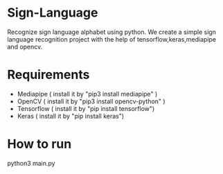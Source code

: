 # Sign-Language
Recognize sign language alphabet using python. We create a simple sign language recognition project 
with the help of tensorflow,keras,mediapipe and opencv.

# Requirements
  * Mediapipe ( install it by "pip3 install mediapipe" )
  * OpenCV ( install it by "pip3 install opencv-python" )
  * Tensorflow (  install it by "pip install tensorflow")
  * Keras ( install it by "pip install keras")
  
# How to run 

python3 main.py


